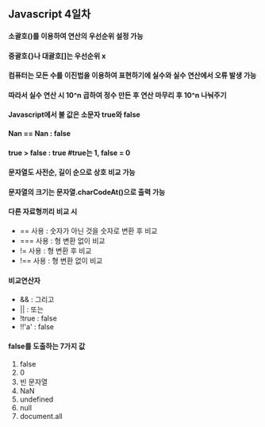 ## Javascript 4일차
#### 소괄호()를 이용하여 연산의 우선순위 설정 가능
#### 중괄호{}나 대괄호[]는 우선순위 x
#### 컴퓨터는 모든 수를 이진법을 이용하여 표현하기에 실수와 실수 연산에서 오류 발생 가능
#### 따라서 실수 연산 시 10^n 곱하여 정수 만든 후 연산 마무리 후 10^n 나눠주기
#### Javascript에서 불 값은 소문자 true와 false
#### Nan == Nan : false
#### true > false : true #true는 1, false = 0
#### 문자열도 사전순, 길이 순으로 상호 비교 가능
#### 문자열의 크기는 문자열.charCodeAt()으로 출력 가능
#### 다른 자료형끼리 비교 시
- == 사용 : 숫자가 아닌 것을 숫자로 변환 후 비교
- === 사용 : 형 변환 없이 비교
- != 사용 : 형 변환 후 비교
- !== 사용 : 형 변환 없이 비교
#### 비교연산자
- && : 그리고
- || : 또는
- !true : false
- !!'a' : false
#### false를 도출하는 7가지 값
1. false
2. 0
3. 빈 문자열
4. NaN
5. undefined
6. null
7. document.all